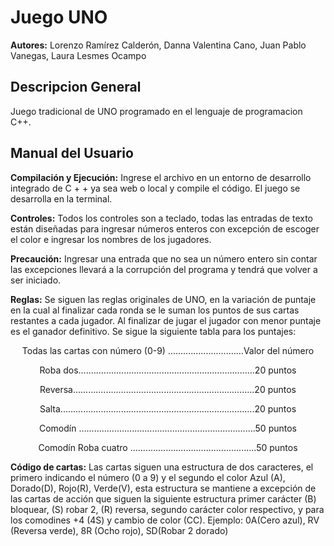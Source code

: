Juego UNO
===============
**Autores:** Lorenzo Ramírez Calderón, Danna Valentina Cano, Juan Pablo Vanegas, Laura Lesmes Ocampo

## Descripcion General
Juego tradicional de UNO programado en el lenguaje de programacion C++.
## Manual del Usuario

**Compilación y Ejecución:** Ingrese el archivo en un entorno de desarrollo integrado de C + + ya
sea web o local y compile el código. El juego se desarrolla en la terminal.


**Controles:** Todos los controles son a teclado, todas las entradas de texto están diseñadas para ingresar números enteros con excepción de escoger el color e ingresar los nombres de los jugadores.


**Precaución:** Ingresar una entrada que no sea un número entero sin contar las excepciones llevará a la corrupción del programa y tendrá que volver a ser iniciado.

**Reglas:** Se siguen las reglas originales de UNO, en la variación de puntaje en la cual al finalizar cada ronda se le suman los puntos de sus cartas restantes a cada jugador. Al finalizar de jugar el jugador con menor puntaje es el ganador definitivo. 
Se sigue la siguiente tabla para los puntajes:
<div align="center">
Todas las cartas con número (0-9) ..............................Valor del número

Roba dos......................................................................20 puntos 

Reversa........................................................................20 puntos

Salta.............................................................................20 puntos 

Comodín ......................................................................50 puntos 

Comodín Roba cuatro ..................................................50 puntos
</div>
 
**Código de cartas:** Las cartas siguen una estructura de dos caracteres, el primero indicando el número (0 a 9) y el segundo el color Azul (A), Dorado(D), Rojo(R), Verde(V), esta estructura se mantiene a excepción de las cartas de acción que siguen la siguiente estructura primer carácter (B) bloquear, (S) robar 2, (R) reversa, segundo carácter color respectivo, y para los comodines +4 (4S) y cambio de color (CC).
Ejemplo: 0A(Cero azul), RV (Reversa verde), 8R (Ocho rojo), SD(Robar 2 dorado)


